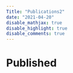 ```yaml
---
Title: "Publications2"
date: "2021-04-20"
disable_mathjax: true
disable_highlight: true
disable_comments: true
---
```

<!-- <center> -->
<!-- <a target="_blank" href="https://scholar.google.com/citations?user=0I2wXJQAAAAJ&hl=en"><i class="ai ai-google-scholar ai-2x"></i></a>  -->
<!-- <a target="_blank" href="https://www.researchgate.net/profile/Daijiang_Li"><i class="ai ai-researchgate ai-2x"></i></a>  -->
<!-- <a target="_blank" href="https://publons.com/a/719613/"><i class="ai ai-publons ai-2x"></i></a> -->
<!-- </center> -->

<!-- # In press -->

<!-- <ol> -->
<!-- <li> <b></b>. , et al. <i></i>. In press. <a href="https://" target="_blank" title="Text through DOI"><i class="ai ai-doi"></i></a> </li>  -->
<!-- </ol> -->

<!-- test --> 

# Published


